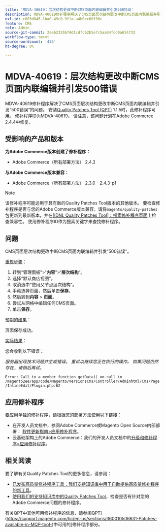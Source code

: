 ```yaml
---
title: 'MDVA-40619：层次结构更改中断CMS页面内联编辑并引发500错误'
description: MDVA-40619修补程序解决了CMS页面层次结构更改中断CMS页面内联编辑并引发“500错误”的问题。 安装[Quality Patches Tool (QPT)](/help/announcements/adobe-commerce-announcements/magento-quality-patches-released-new-tool-to-self-serve-quality-patches.md) 1.1.5后，即可使用此修补程序。 修补程序ID为MDVA-40619。 请注意，该问题计划在Adobe Commerce 2.4.4中修复。
exl-id: c003d845-1ba0-49c0-9f1a-a4b0ec00f30c
feature: CMS
role: Admin
source-git-commit: 2aeb2355b74d1cdfc62b5e7c5aa04fcd0a654733
workflow-type: tm+mt
source-wordcount: '436'
ht-degree: 0%

---
```


# MDVA-40619：层次结构更改中断CMS页面内联编辑并引发500错误

MDVA-40619修补程序解决了CMS页面层次结构更改中断CMS页面内联编辑并引发“500错误”的问题。 安装[Quality Patches Tool (QPT)](/help/announcements/adobe-commerce-announcements/magento-quality-patches-released-new-tool-to-self-serve-quality-patches.md) 1.1.5时，此修补程序可用。 修补程序ID为MDVA-40619。 请注意，该问题计划在Adobe Commerce 2.4.4中修复。

## 受影响的产品和版本

**为Adobe Commerce版本创建了修补程序：**

* Adobe Commerce（所有部署方法） 2.4.3

**与Adobe Commerce版本兼容：**

* Adobe Commerce（所有部署方法） 2.3.0 - 2.4.3-p1

>[!NOTE]
>
>该修补程序可能适用于具有新的Quality Patches Tool版本的其他版本。 要检查修补程序是否与您的Adobe Commerce版本兼容，请将`magento/quality-patches`包更新到最新版本，并在[[!DNL Quality Patches Tool]：搜索修补程序页面](https://experienceleague.adobe.com/tools/commerce-quality-patches/index.html)上检查兼容性。 使用修补程序ID作为搜索关键字来查找修补程序。

## 问题

CMS页面层次结构更改中断CMS页面内联编辑并引发“500错误”。

<u>重现步骤</u>：

1. 转到“管理面板”>“**内容**”>“**层次结构**”。
1. 选择“默认商店视图”。
1. 取消选中“使用父节点层次结构”。
1. 手动选择页面，然后单击&#x200B;**保存**。
1. 然后转到&#x200B;**内容** > **页面**。
1. 尝试从网格中编辑任何CMS页面。
1. 单击&#x200B;**保存**。

<u>预期的结果</u>：

页面保存成功。

<u>实际结果</u>：

您会收到以下错误：

*服务器出现技术问题并生成错误。 重试以继续您正在执行的操作。 如果问题仍然存在，请稍后再试。*

`Error: Call to a member function getData() on null in /magento2ee/app/code/Magento/VersionsCms/Controller/Adminhtml/Cms/Page/InlineEdit/Plugin.php:62`

## 应用修补程序

要应用单独的修补程序，请根据您的部署方法使用以下链接：

* 在开发人员文档中，参阅Adobe Commerce或Magento Open Source内部部署： [软件更新指南>应用修补程序](https://experienceleague.adobe.com/en/docs/commerce-operations/tools/quality-patches-tool/usage)。
* 云基础架构上的Adobe Commerce：我们的开发人员文档中的[升级和修补程序>应用修补程序](https://experienceleague.adobe.com/en/docs/commerce-cloud-service/user-guide/develop/upgrade/apply-patches)。

## 相关阅读

要了解有关Quality Patches Tool的更多信息，请参阅：

* [已发布高质量修补程序工具：我们支持知识库中用于自助提供高质量修补程序的新工具](/help/announcements/adobe-commerce-announcements/magento-quality-patches-released-new-tool-to-self-serve-quality-patches.md)。
* [使用我们的支持知识库中的Quality Patches Tool](/help/support-tools/patches-available-in-qpt-tool/check-patch-for-magento-issue-with-magento-quality-patches.md)，检查是否有针对您的Adobe Commerce问题的修补程序。

有关QPT中其他可用修补程序的信息，请参阅QPT](https://support.magento.com/hc/en-us/sections/360010506631-Patches-available-in-MQP-tool-)中可用的[修补程序部分。
